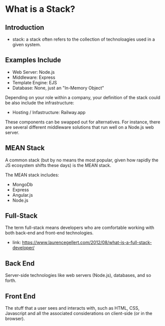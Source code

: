 # What is a Stack?

## Introduction
 - stack: a stack often refers to the collection of technoloagies used in a given system.

## Examples Include
  - Web Server: Node.js
  - Middleware: Express
  - Template Engine: EJS
  - Database: None, just an "In-Memory Object"

Depending on your role within a company, your definition of the stack could be also include the infrastructure:
  - Hosting / Infastructure: Railway.app

These components can be swapped out for alternatives. For instance, there are several different middleware solutions that run well on a Node.js web server.

## MEAN Stack
A common stack (but by no means the most popular, given how rapidly the JS ecosystem shifts these days) is the MEAN stack.

The MEAN stack includes:
  
  - MongoDb
  - Express
  - Angular.js
  - Node.js


## Full-Stack
 
The term full-stack means developers who are comfortable working with both back-end and front-end technologies.

  - link: https://www.laurencegellert.com/2012/08/what-is-a-full-stack-developer/


## Back End
Server-side technologies like web servers (Node.js), databases, and so forth.

## Front End
The stuff that a user sees and interacts with, such as HTML, CSS, Javascript and all the associated considerations on client-side (or in the browser).